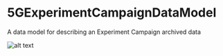 # 5GExperimentCampaignDataModel
A data model for describing an Experiment Campaign archived data

![alt text]( https://www.plantuml.com/plantuml/svg/FSv12i9038NXVK-X5sXMRbmLL5nvXX9dOXkOP8OaWnxV5iJTW_Sj_ia3BRgKuSYQIi_KhHpMYEPd0CFtk72i_TcTB5KDqXXJ5KXXgDNOuNI_VHePotPTK1hoebSCVDHC1OnU3YjXTX1a1VhREVtmBBiSsnunJAHv6ry0 )
